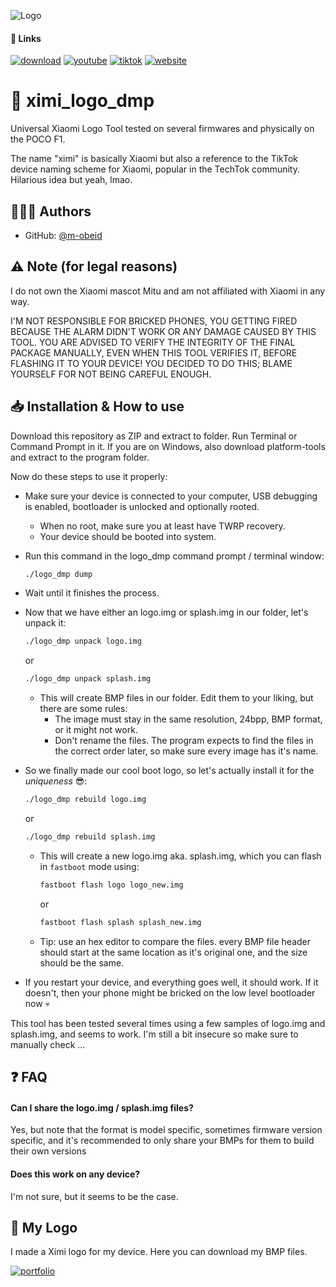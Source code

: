 
![Logo](https://raw.githubusercontent.com/m-obeid/ximi_logo_dmp/main/icon.ico)


#### 🔗 Links

[![download](https://img.shields.io/static/v1?label=download&message=latest&color=success&style=for-the-badge&logo=github)](https://www.github.com/m-obeid/ximi_logo_dmp/archive/main.zip)
[![youtube](https://img.shields.io/youtube/channel/subscribers/UC6h62_q0jJfn8kgiP39q0GQ?label=SUBSCRIBE&logo=youtube&style=for-the-badge)](https://www.youtube.com/@pocoguy)
[![tiktok](https://img.shields.io/static/v1?label=TikTok&message=@pocoguy.exe&color=ee1d52&style=for-the-badge&logo=tiktok)](https://www.tiktok.com/@pocoguy.exe)
[![website](https://img.shields.io/static/v1?label=My%20Website&message=POCO.GA&color=black&style=for-the-badge&logo=html5)](https://www.tiktok.com/@pocoguy.exe)
# 📱 ximi_logo_dmp
Universal Xiaomi Logo Tool tested on several firmwares and physically on the POCO F1.

The name "ximi" is basically Xiaomi but also a reference to the TikTok device naming scheme for Xiaomi, popular in the TechTok community. Hilarious idea but yeah, lmao.
## 🧑🏽‍💻 Authors

- GitHub: [@m-obeid](https://www.github.com/m-obeid)


## ⚠️ Note (for legal reasons)

I do not own the Xiaomi mascot Mitu and am not affiliated with Xiaomi in any way.

I'M NOT RESPONSIBLE FOR BRICKED PHONES, YOU GETTING FIRED BECAUSE THE ALARM DIDN'T WORK OR ANY DAMAGE CAUSED BY THIS TOOL. 
YOU ARE ADVISED TO VERIFY THE INTEGRITY OF THE FINAL PACKAGE MANUALLY, EVEN WHEN THIS TOOL VERIFIES IT,
BEFORE FLASHING IT TO YOUR DEVICE! YOU DECIDED TO DO THIS; BLAME YOURSELF FOR NOT BEING CAREFUL ENOUGH.
## 📥 Installation & How to use

Download this repository as ZIP and extract to folder. Run Terminal or Command Prompt in it. If you are on Windows, also download platform-tools and extract to the program folder.

Now do these steps to use it properly:
- Make sure your device is connected to your computer, USB debugging is enabled, bootloader is unlocked and optionally rooted.
  - When no root, make sure you at least have TWRP recovery.
  - Your device should be booted into system.

- Run this command in the logo_dmp command prompt / terminal window:
  ```bash
  ./logo_dmp dump
  ```
- Wait until it finishes the process.

- Now that we have either an logo.img or splash.img in our folder, let's unpack it:
  ```bash
  ./logo_dmp unpack logo.img
  ```
  or
  ```bash
  ./logo_dmp unpack splash.img
  ```
  - This will create BMP files in our folder. Edit them to your liking, but there are some rules:
    - The image must stay in the same resolution, 24bpp, BMP format, or it might not work.
    - Don't rename the files. The program expects to find the files in the correct order later, so make sure every image has it's name.
- So we finally made our cool boot logo, so let's actually install it for the _uniqueness_ 😎:
  ```bash
  ./logo_dmp rebuild logo.img
  ```
  or
  ```bash
  ./logo_dmp rebuild splash.img
  ```
  - This will create a new logo.img aka. splash.img, which you can flash in `fastboot` mode using:
    ```bash
    fastboot flash logo logo_new.img
    ``` 
    or
    ```bash
    fastboot flash splash splash_new.img
    ``` 
  - Tip: use an hex editor to compare the files. every BMP file header should start at the same location as it's original one, and the size should be the same.
- If you restart your device, and everything goes well, it should work. If it doesn't, then your phone might be bricked on the low level bootloader now 💀

This tool has been tested several times using a few samples of logo.img and splash.img, and seems to work. I'm still a bit insecure so make sure to manually check ...
## ❓ FAQ

#### Can I share the logo.img / splash.img files?

Yes, but note that the format is model specific, sometimes firmware version specific, and it's recommended to only share your BMPs for them to build their own versions

#### Does this work on any device?

I'm not sure, but it seems to be the case.


## 📱 My Logo

I made a Ximi logo for my device. Here you can download my BMP files.

[![portfolio](https://img.shields.io/badge/XimiLogo_beryllium-anonfiles.com-000?style=for-the-badge)](https://anonfiles.com/H9o7J5P7y5/XimiLogo_beryllium_zip)
